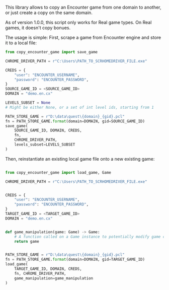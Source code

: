 This library allows to copy an Encounter game from one domain to another, or just create a copy on the same domain.

As of version 1.0.0, this script only works for Real game types.
On Real games, it doesn't copy bonues.

The usage is simple:
First, scrape a game from Encounter engine and store it to a local file:

```python
from copy_encounter_game import save_game

CHROME_DRIVER_PATH = r"C:\Users\PATH_TO_SCRHOMEDRIVER_FILE.exe"

CREDS = {
    "user": "ENCOUNTER_USERNAME",
    "password": "ENCOUNTER_PASSWORD",
}
SOURCE_GAME_ID = <SOURCE_GAME_ID>
DOMAIN = "demo.en.cx"

LEVELS_SUBSET = None
# Might be either None, or a set of int level ids, starting from 1

PATH_STORE_GAME = r"D:\data\quest\{domain}_{gid}.pcl"
fn = PATH_STORE_GAME.format(domain=DOMAIN, gid=SOURCE_GAME_ID)
save_game(
    SOURCE_GAME_ID, DOMAIN, CREDS,
    fn,
    CHROME_DRIVER_PATH, 
    levels_subset=LEVELS_SUBSET
)
```

Then, reinstantiate an existing local game file onto a new existing game:
```python

from copy_encounter_game import load_game, Game

CHROME_DRIVER_PATH = r"C:\Users\PATH_TO_SCRHOMEDRIVER_FILE.exe"


CREDS = {
    "user": "ENCOUNTER_USERNAME",
    "password": "ENCOUNTER_PASSWORD",
}
TARGET_GAME_ID = <TARGET_GAME_ID>
DOMAIN = "demo.en.cx"


def game_manipulation(game: Game) -> Game:
    # A function called on a Game instance to potentially modify game code
    return game


PATH_STORE_GAME = r"D:\data\quest\{domain}_{gid}.pcl"
fn = PATH_STORE_GAME.format(domain=DOMAIN, gid=TARGET_GAME_ID)
load_game(
    TARGET_GAME_ID, DOMAIN, CREDS,
    fn, CHROME_DRIVER_PATH,
    game_manipulation=game_manipulation
)
```